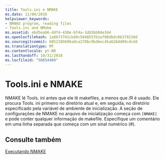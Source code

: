 ```yaml
---
title: Tools.ini e NMAKE
ms.date: 11/04/2016
helpviewer_keywords:
- NMAKE program, reading files
- Tools.ini and NMake
ms.assetid: ebd5eab6-ddf4-430e-bf4a-1db5bb84e344
ms.openlocfilehash: 1a8673741cb49c504855fb1af00dbdc06379210d
ms.sourcegitcommit: 6052185696adca270bc9bdbec45a626dd89cdcdd
ms.translationtype: MT
ms.contentlocale: pt-BR
ms.lasthandoff: 10/31/2018
ms.locfileid: "50654409"
---
```

# <a name="toolsini-and-nmake"></a>Tools.ini e NMAKE

NMAKE lê Tools. ini antes que ele lê makefiles, a menos que /R é usado. Ele procura Tools. ini primeiro no diretório atual e, em seguida, no diretório especificado pela variável de ambiente de inicialização. A seção de configurações de NMAKE no arquivo de inicialização começa com `[NMAKE]` e pode conter qualquer informação de makefile. Especifique um comentário em uma linha separada que começa com um sinal numérico (#).

## <a name="see-also"></a>Consulte também

[Executando NMAKE](../build/running-nmake.md)